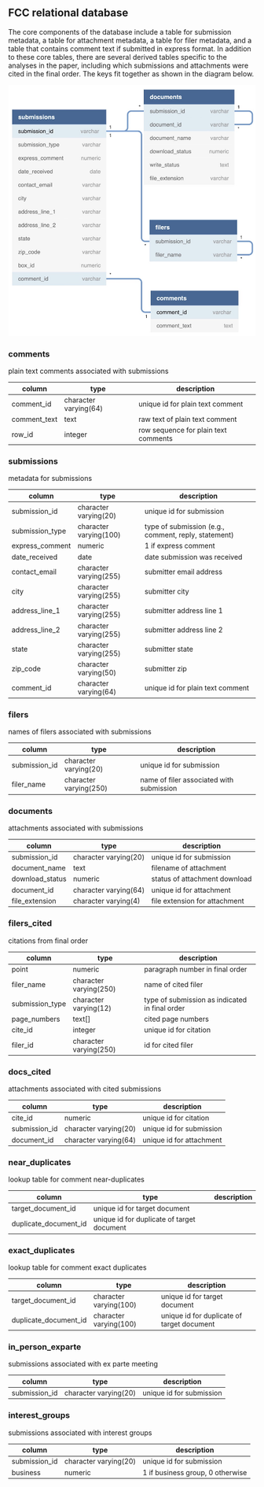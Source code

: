 ## FCC relational database

The core components of the database include a table for submission metadata, a table for attachment metadata, a table for filer metadata, and a table that contains comment text if submitted in express format. In addition to these core tables, there are several derived tables specific to the analyses in the paper, including which submissions and attachments were cited in the final order. The keys fit together as shown in the diagram below.

![image](db_diagram.jpg)

### comments
plain text comments associated with submissions

| column      | type | description |
| ----------- | ----------- | ----------- |
| comment_id      | character varying(64)       | unique id for plain text comment |
comment_text | text | raw text of plain text comment
row_id | integer | row sequence for plain text comments

### submissions
metadata for submissions

| column      | type | description |
| ----------- | ----------- | ----------- |
submission_id   | character varying(20)  | unique id for submission
submission_type | character varying(100) | type of submission (e.g., comment, reply, statement)
express_comment | numeric                | 1 if express comment
date_received   | date                   | date submission was received
contact_email   | character varying(255) | submitter email address
city            | character varying(255) | submitter city
address_line_1  | character varying(255) | submitter address line 1
address_line_2  | character varying(255) | submitter address line 2
state           | character varying(255) | submitter state
zip_code        | character varying(50)  | submitter zip
comment_id      | character varying(64)  | unique id for plain text comment

### filers
names of filers associated with submissions

| column      | type | description |
| ----------- | ----------- | ----------- |
submission_id | character varying(20)  | unique id for submission
filer_name    | character varying(250) | name of filer associated with submission

### documents
attachments associated with submissions

| column      | type | description |
| ----------- | ----------- | ----------- |
submission_id   | character varying(20) | unique id for submission
document_name   | text                  | filename of attachment
download_status | numeric               | status of attachment download
document_id     | character varying(64) | unique id for attachment
file_extension  | character varying(4)  | file extension for attachment

### filers_cited
citations from final order

| column      | type | description |
| ----------- | ----------- | ----------- |
point           | numeric                | paragraph number in final order
filer_name      | character varying(250) | name of cited filer
submission_type | character varying(12)  | type of submission as indicated in final order
page_numbers    | text[]                 | cited page numbers
cite_id         | integer                | unique id for citation
filer_id        | character varying(250) | id for cited filer

### docs_cited
attachments associated with cited submissions

| column      | type | description |
| ----------- | ----------- | ----------- |
cite_id       | numeric               | unique id for citation
submission_id | character varying(20) | unique id for submission
document_id   | character varying(64) | unique id for attachment


### near_duplicates
lookup table for comment near-duplicates

| column      | type | description |
| ----------- | ----------- | ----------- |
target_document_id    | unique id for target document
duplicate_document_id | unique id for duplicate of target document

### exact_duplicates
lookup table for comment exact duplicates

| column      | type | description |
| ----------- | ----------- | ----------- |
target_document_id    | character varying(100) | unique id for target document
duplicate_document_id | character varying(100) | unique id for duplicate of target document   

### in_person_exparte
submissions associated with ex parte meeting

| column      | type | description |
| ----------- | ----------- | ----------- |
submission_id   | character varying(20) | unique id for submission

### interest_groups
submissions associated with interest groups

| column      | type | description |
| ----------- | ----------- | ----------- |
submission_id | character varying(20) | unique id for submission
business      | numeric | 1 if business group, 0 otherwise
